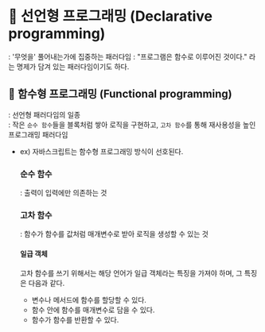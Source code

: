 # 📌 선언형 프로그래밍 (Declarative programming)
: '무엇을' 풀어내는가에 집중하는 패러다임
: "프로그램은 함수로 이루어진 것이다." 라는 명제가 담겨 있는 패러다임이기도 하다.


## 🔧  함수형 프로그래밍 (Functional programming)
: 선언형 패러다임의 일종   
: 작은 `순수 함수`들을 블록처럼 쌓아 로직을 구현하고, `고차 함수`를 통해 재사용성을 높인 프로그래밍 패러다임   
- ex) 자바스크립트는 함수형 프로그래밍 방식이 선호된다.

  ### 순수 함수
  : 출력이 입력에만 의존하는 것

  ### 고차 함수
  : 함수가 함수를 값처럼 매개변수로 받아 로직을 생성할 수 있는 것
  #### 일급 객체
  고차 함수를 쓰기 위해서는 해당 언어가 일급 객체라는 특징을 가져야 하며, 그 특징은 다음과 같다.
  - 변수나 메서드에 함수를 할당할 수 있다.
  - 함수 안에 함수를 매개변수로 담을 수 있다.
  - 함수가 함수를 반환할 수 있다.
 
